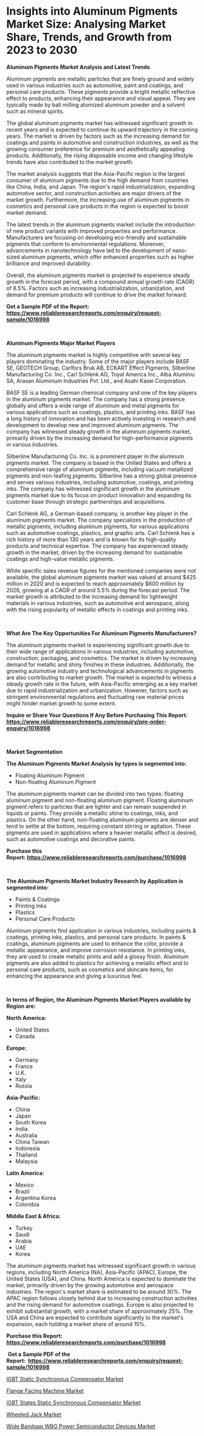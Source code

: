 <p><h1>Insights into Aluminum Pigments Market Size: Analysing Market Share, Trends, and Growth from 2023 to 2030</h1></p><p><strong>Aluminum Pigments Market Analysis and Latest Trends</strong></p>
<p><p>Aluminum pigments are metallic particles that are finely ground and widely used in various industries such as automotive, paint and coatings, and personal care products. These pigments provide a bright metallic reflective effect to products, enhancing their appearance and visual appeal. They are typically made by ball milling atomized aluminum powder and a solvent such as mineral spirits.</p><p>The global aluminum pigments market has witnessed significant growth in recent years and is expected to continue its upward trajectory in the coming years. The market is driven by factors such as the increasing demand for coatings and paints in automotive and construction industries, as well as the growing consumer preference for premium and aesthetically appealing products. Additionally, the rising disposable income and changing lifestyle trends have also contributed to the market growth.</p><p>The market analysis suggests that the Asia-Pacific region is the largest consumer of aluminum pigments due to the high demand from countries like China, India, and Japan. The region's rapid industrialization, expanding automotive sector, and construction activities are major drivers of the market growth. Furthermore, the increasing use of aluminum pigments in cosmetics and personal care products in the region is expected to boost market demand.</p><p>The latest trends in the aluminum pigments market include the introduction of new product variants with improved properties and performance. Manufacturers are focusing on developing eco-friendly and sustainable pigments that conform to environmental regulations. Moreover, advancements in nanotechnology have led to the development of nano-sized aluminum pigments, which offer enhanced properties such as higher brilliance and improved durability.</p><p>Overall, the aluminum pigments market is projected to experience steady growth in the forecast period, with a compound annual growth rate (CAGR) of 8.5%. Factors such as increasing industrialization, urbanization, and demand for premium products will continue to drive the market forward.</p></p>
<p><strong>Get a Sample PDF of the Report:&nbsp; <a href="https://www.reliableresearchreports.com/enquiry/request-sample/1016998">https://www.reliableresearchreports.com/enquiry/request-sample/1016998</a></strong></p>
<p>&nbsp;</p>
<p><strong>Aluminum Pigments Major Market Players</strong></p>
<p><p>The aluminum pigments market is highly competitive with several key players dominating the industry. Some of the major players include BASF SE, GEOTECH Group, Carlfors Bruk AB, ECKART Effect Pigments, Silberline Manufacturing Co. Inc., Carl Schlenk AG, Toyal America Inc., Alba Aluminiu SA, Arasan Aluminium Industries Pvt. Ltd., and Asahi Kasei Corporation.</p><p>BASF SE is a leading German chemical company and one of the key players in the aluminum pigments market. The company has a strong presence globally and offers a wide range of aluminum and metal pigments for various applications such as coatings, plastics, and printing inks. BASF has a long history of innovation and has been actively investing in research and development to develop new and improved aluminum pigments. The company has witnessed steady growth in the aluminum pigments market, primarily driven by the increasing demand for high-performance pigments in various industries.</p><p>Silberline Manufacturing Co. Inc. is a prominent player in the aluminum pigments market. The company is based in the United States and offers a comprehensive range of aluminum pigments, including vacuum metallized pigments and non-leafing pigments. Silberline has a strong global presence and serves various industries, including automotive, coatings, and printing inks. The company has witnessed significant growth in the aluminum pigments market due to its focus on product innovation and expanding its customer base through strategic partnerships and acquisitions.</p><p>Carl Schlenk AG, a German-based company, is another key player in the aluminum pigments market. The company specializes in the production of metallic pigments, including aluminum pigments, for various applications such as automotive coatings, plastics, and graphic arts. Carl Schlenk has a rich history of more than 130 years and is known for its high-quality products and technical expertise. The company has experienced steady growth in the market, driven by the increasing demand for sustainable coatings and high-value metallic pigments.</p><p>While specific sales revenue figures for the mentioned companies were not available, the global aluminum pigments market was valued at around $425 million in 2020 and is expected to reach approximately $600 million by 2026, growing at a CAGR of around 5.5% during the forecast period. The market growth is attributed to the increasing demand for lightweight materials in various industries, such as automotive and aerospace, along with the rising popularity of metallic effects in coatings and printing inks.</p></p>
<p>&nbsp;</p>
<p><strong>What Are The Key Opportunities For Aluminum Pigments Manufacturers?</strong></p>
<p><p>The aluminum pigments market is experiencing significant growth due to their wide range of applications in various industries, including automotive, construction, packaging, and cosmetics. The market is driven by increasing demand for metallic and shiny finishes in these industries. Additionally, the growing automotive industry and technological advancements in pigments are also contributing to market growth. The market is expected to witness a steady growth rate in the future, with Asia-Pacific emerging as a key market due to rapid industrialization and urbanization. However, factors such as stringent environmental regulations and fluctuating raw material prices might hinder market growth to some extent.</p></p>
<p><strong>Inquire or Share Your Questions If Any Before Purchasing This Report: <a href="https://www.reliableresearchreports.com/enquiry/pre-order-enquiry/1016998">https://www.reliableresearchreports.com/enquiry/pre-order-enquiry/1016998</a></strong></p>
<p>&nbsp;</p>
<p><strong>Market Segmentation</strong></p>
<p><strong>The Aluminum Pigments Market Analysis by types is segmented into:</strong></p>
<p><ul><li>Floating Aluminum Pigment</li><li>Non-floating Aluminum Pigment</li></ul></p>
<p><p>The aluminum pigments market can be divided into two types: floating aluminum pigment and non-floating aluminum pigment. Floating aluminum pigment refers to particles that are lighter and can remain suspended in liquids or paints. They provide a metallic shine to coatings, inks, and plastics. On the other hand, non-floating aluminum pigments are denser and tend to settle at the bottom, requiring constant stirring or agitation. These pigments are used in applications where a heavier metallic effect is desired, such as automotive coatings and decorative paints.</p></p>
<p><strong>Purchase this Report:&nbsp;<a href="https://www.reliableresearchreports.com/purchase/1016998">https://www.reliableresearchreports.com/purchase/1016998</a></strong></p>
<p>&nbsp;</p>
<p><strong>The Aluminum Pigments Market Industry Research by Application is segmented into:</strong></p>
<p><ul><li>Paints & Coatings</li><li>Printing Inks</li><li>Plastics</li><li>Personal Care Products</li></ul></p>
<p><p>Aluminum pigments find application in various industries, including paints & coatings, printing inks, plastics, and personal care products. In paints & coatings, aluminum pigments are used to enhance the color, provide a metallic appearance, and improve corrosion resistance. In printing inks, they are used to create metallic prints and add a glossy finish. Aluminum pigments are also added to plastics for achieving a metallic effect and to personal care products, such as cosmetics and skincare items, for enhancing the appearance and giving a luxurious feel.</p></p>
<p>&nbsp;</p>
<p><strong>In terms of Region, the Aluminum Pigments Market Players available by Region are:</strong></p>
<p>
    <p> <strong> North America: </strong>
        <ul>
            <li>United States</li>
            <li>Canada</li>
        </ul>
        </p> 
    <p> <strong> Europe: </strong>
        <ul>
            <li>Germany</li>
            <li>France</li>
            <li>U.K.</li>
            <li>Italy</li>
            <li>Russia</li>
        </ul>
        </p> 
    <p> <strong> Asia-Pacific: </strong>
        <ul>
            <li>China</li>
            <li>Japan</li>
            <li>South Korea</li>
            <li>India</li>
            <li>Australia</li>
            <li>China Taiwan</li>
            <li>Indonesia</li>
            <li>Thailand</li>
            <li>Malaysia</li>
        </ul>
        </p> 
    <p> <strong> Latin America: </strong>
        <ul>
            <li>Mexico</li>
            <li>Brazil</li>
            <li>Argentina Korea</li>
            <li>Colombia</li>
        </ul>
        </p> 
    <p> <strong> Middle East & Africa: </strong>
        <ul>
            <li>Turkey</li>
            <li>Saudi</li>
            <li>Arabia</li>
            <li>UAE</li>
            <li>Korea</li>
        </ul>
    </p>
    </p>
<p><p>The aluminum pigments market has witnessed significant growth in various regions, including North America (NA), Asia-Pacific (APAC), Europe, the United States (USA), and China. North America is expected to dominate the market, primarily driven by the growing automotive and aerospace industries. The region's market share is estimated to be around 30%. The APAC region follows closely behind due to increasing construction activities and the rising demand for automotive coatings. Europe is also projected to exhibit substantial growth, with a market share of approximately 25%. The USA and China are expected to contribute significantly to the market's expansion, each holding a market share of around 15%.</p></p>
<p><strong>Purchase this Report: <a href="https://www.reliableresearchreports.com/purchase/1016998">https://www.reliableresearchreports.com/purchase/1016998</a></strong></p>
<p>&nbsp;<strong>Get a Sample PDF of the Report:&nbsp;&nbsp;<a href="https://www.reliableresearchreports.com/enquiry/request-sample/1016998">https://www.reliableresearchreports.com/enquiry/request-sample/1016998</a></strong></p>
<p><strong></strong></p>
<p><p><a href="https://www.linkedin.com/pulse/igbt-static-synchronous-compensator-market-size-share-global-gi4ae/">IGBT Static Synchronous Compensator Market</a></p><p><a href="https://medium.com/@helalkhan4512/flange-facing-machine-market-competitive-analysis-market-trends-and-forecast-to-2030-a903a0018da9">Flange Facing Machine Market</a></p><p><a href="https://www.linkedin.com/pulse/igbt-states-static-synchronous-compensator-market-share-amp-xtoke/">IGBT States Static Synchronous Compensator Market</a></p><p><a href="https://medium.com/@dowodis7877/wheeled-jack-market-insights-into-market-cagr-market-trends-and-growth-strategies-f7ac47460667">Wheeled Jack Market</a></p><p><a href="https://www.linkedin.com/pulse/wide-bandgap-wbg-power-semiconductor-devices-market-share-amp-thyie/">Wide Bandgap WBG Power Semiconductor Devices Market</a></p></p>